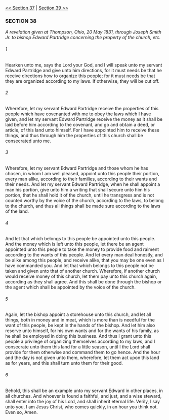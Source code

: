 [<< Section 37](Section%2037)  |  [Section 39 >>](Section%2039)

### SECTION 38

*A revelation given at Thompson, Ohio, 20 May 1831, through Joseph Smith Jr. to bishop Edward Partridge concerning the property of the church, etc.*

###### 1
Hearken unto me, says the Lord your God, and I will speak unto my servant Edward Partridge and give unto him directions, for it must needs be that he receive directions how to organize this people; for it must needs be that they are organized according to my laws. If otherwise, they will be cut off.

###### 2
Wherefore, let my servant Edward Partridge receive the properties of this people which have covenanted with me to obey the laws which I have given, and let my servant Edward Partridge receive the money as it shall be laid before him according to the covenant, and go and obtain a deed, or article, of this land unto himself. For I have appointed him to receive these things, and thus through him the properties of this church shall be consecrated unto me.

###### 3
Wherefore, let my servant Edward Partridge and those whom he has chosen, in whom I am well pleased, appoint unto this people their portion, every man alike, according to their families, according to their wants and their needs. And let my servant Edward Partridge, when he shall appoint a man his portion, give unto him a writing that shall secure unto him his portion, that he shall hold it of the church, until he transgress and is not counted worthy by the voice of the church, according to the laws, to belong to the church, and thus all things shall be made sure according to the laws of the land.

###### 4
And let that which belongs to this people be appointed unto this people. And the money which is left unto this people, let there be an agent appointed unto this people to take the money to provide food and raiment according to the wants of this people. And let every man deal honestly, and be alike among this people, and receive alike, that you may be one even as I have commanded you. And let that which belongs to this people not be taken and given unto that of another church. Wherefore, if another church would receive money of this church, let them pay unto this church again, according as they shall agree. And this shall be done through the bishop or the agent which shall be appointed by the voice of the church.

###### 5
Again, let the bishop appoint a storehouse unto this church, and let all things, both in money and in meat, which is more than is needful for the want of this people, be kept in the hands of the bishop. And let him also reserve unto himself, for his own wants and for the wants of his family, as he shall be employed in doing this business. And thus I grant unto this people a privilege of organizing themselves according to my laws, and I consecrate unto them this land for a little season, until I the Lord shall provide for them otherwise and command them to go hence. And the hour and the day is not given unto them, wherefore, let them act upon this land as for years, and this shall turn unto them for their good.

###### 6
Behold, this shall be an example unto my servant Edward in other places, in all churches. And whoever is found a faithful, and just, and a wise steward, shall enter into the joy of his Lord, and shall inherit eternal life. Verily, I say unto you, I am Jesus Christ, who comes quickly, in an hour you think not. Even so, Amen.
